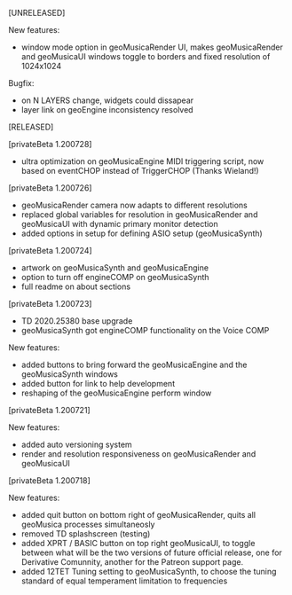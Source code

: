 [UNRELEASED]

New features:
- window mode option in geoMusicaRender UI, makes geoMusicaRender and geoMusicaUI windows toggle to borders and fixed resolution of 1024x1024

Bugfix:
- on N LAYERS change, widgets could dissapear
- layer link on geoEngine inconsistency resolved


[RELEASED]

[privateBeta 1.200728]
- ultra optimization on geoMusicaEngine MIDI triggering script, now based on eventCHOP instead of TriggerCHOP (Thanks Wieland!)

[privateBeta 1.200726]
- geoMusicaRender camera now adapts to different resolutions
- replaced global variables for resolution in geoMusicaRender and geoMusicaUI with dynamic primary monitor detection
- added options in setup for defining ASIO setup (geoMusicaSynth)

[privateBeta 1.200724]
- artwork on geoMusicaSynth and geoMusicaEngine
- option to turn off engineCOMP on geoMusicaSynth
- full readme on about sections

[privateBeta 1.200723]

- TD 2020.25380 base upgrade
- geoMusicaSynth got engineCOMP functionality on the Voice COMP

New features:
- added buttons to bring forward the geoMusicaEngine and the geoMusicaSynth windows
- added button for link to help development
- reshaping of the geoMusicaEngine perform window


[privateBeta 1.200721]

New features:
- added auto versioning system
- render and resolution responsiveness on geoMusicaRender and geoMusicaUI


[privateBeta 1.200718]

New features:

- added quit button on bottom right of geoMusicaRender, quits all geoMusica processes simultaneosly
- removed TD splashscreen (testing)
- added XPRT / BASIC button on top right geoMusicaUI, to toggle between what will be the two versions of future official release, one for Derivative Comunnity, another for the Patreon support page.
- added 12TET Tuning setting to geoMusicaSynth, to choose the tuning standard of equal temperament limitation to frequencies


